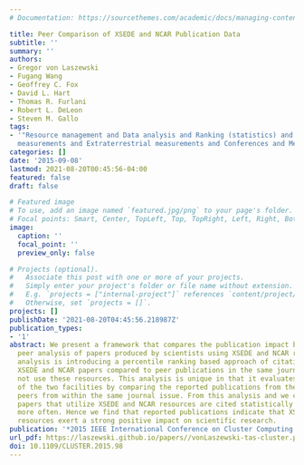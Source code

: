 ```yaml
---
# Documentation: https://sourcethemes.com/academic/docs/managing-content/

title: Peer Comparison of XSEDE and NCAR Publication Data
subtitle: ''
summary: ''
authors:
- Gregor von Laszewski
- Fugang Wang
- Geoffrey C. Fox
- David L. Hart
- Thomas R. Furlani
- Robert L. DeLeon
- Steven M. Gallo
tags:
- '"Resource management and Data analysis and Ranking (statistics) and Atmospheric
  measurements and Extraterrestrial measurements and Conferences and Metrics and publications"'
categories: []
date: '2015-09-08'
lastmod: 2021-08-20T00:45:56-04:00
featured: false
draft: false

# Featured image
# To use, add an image named `featured.jpg/png` to your page's folder.
# Focal points: Smart, Center, TopLeft, Top, TopRight, Left, Right, BottomLeft, Bottom, BottomRight.
image:
  caption: ''
  focal_point: ''
  preview_only: false

# Projects (optional).
#   Associate this post with one or more of your projects.
#   Simply enter your project's folder or file name without extension.
#   E.g. `projects = ["internal-project"]` references `content/project/deep-learning/index.md`.
#   Otherwise, set `projects = []`.
projects: []
publishDate: '2021-08-20T04:45:56.218987Z'
publication_types:
- '1'
abstract: We present a framework that compares the publication impact based on a comprehensive
  peer analysis of papers produced by scientists using XSEDE and NCAR resources. The
  analysis is introducing a percentile ranking based approach of citations of the
  XSEDE and NCAR papers compared to peer publications in the same journal that do
  not use these resources. This analysis is unique in that it evaluates the impact
  of the two facilities by comparing the reported publications from them to their
  peers from within the same journal issue. From this analysis and we can see that
  papers that utilize XSEDE and NCAR resources are cited statistically significantly
  more often. Hence we find that reported publications indicate that XSEDE and NCAR
  resources exert a strong positive impact on scientific research.
publication: '*2015 IEEE International Conference on Cluster Computing and*'
url_pdf: https://laszewski.github.io/papers//vonLaszewski-tas-cluster.pdf
doi: 10.1109/CLUSTER.2015.98
---
```

